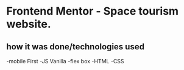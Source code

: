 # Frontend Mentor - Space tourism website.


## how it was done/technologies used

-mobile First
-JS Vanilla
-flex box
-HTML
-CSS
